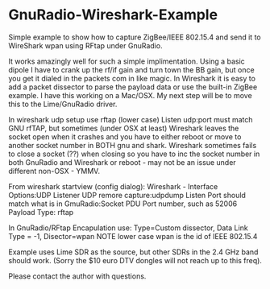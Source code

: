 # GnuRadio-Wireshark-Example
Simple example to show how to capture ZigBee/IEEE 802.15.4 and send it to WireShark wpan using RFtap under GnuRadio.

It works amazingly well for such a simple implimentation. Using a basic dipole I have to crank up the rf/if gain and turn town the BB gain, but once you get it dialed in the packets com in like magic. In Wireshark it is easy to add a packet dissector to parse the payload data or use the built-in ZigBee example. I have this working on a Mac/OSX. My next step will be to move this to the Lime/GnuRadio driver.

In wireshark udp setup use rftap (lower case) Listen udp:port must match GNU rfTAP, but sometimes (under OSX at least) Wireshark leaves the socket open when it crashes and you have to either reboot or move to another socket number in BOTH gnu and shark.
Wireshark sometimes fails to close a socket (??) when closing so you have to inc the socket number in both GnuRadio and Wireshark or reboot - may not be an issue under different non-OSX - YMMV.

From wireshark startview (config dialog): Wireshark  - Interface Options:UDP Listener UDP remore capture:udpdump
  Listen Port should match what is in GmuRadio:Socket PDU Port number, such as 52006
  Payload Type: rftap

In GnuRadio/RFtap Encapulation use:
Type=Custom dissector, Data Link Type = -1, Disector=wpan   NOTE lower case wpan is the id of IEEE 802.15.4

Example uses Lime SDR as the source, but other SDRs in the 2.4 GHz band should work.  (Sorry the $10 euro DTV dongles will not reach up to this freq).

Please contact the author with questions.
